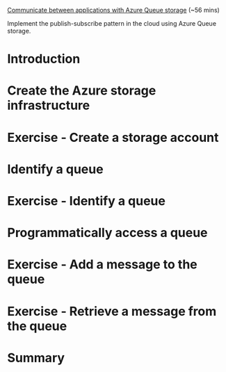 [Communicate between applications with Azure Queue storage](https://docs.microsoft.com/en-us/learn/modules/communicate-between-apps-with-azure-queue-storage/) (~56 mins)

Implement the publish-subscribe pattern in the cloud using Azure Queue storage.

# Introduction

# Create the Azure storage infrastructure

# Exercise - Create a storage account

# Identify a queue

# Exercise - Identify a queue

# Programmatically access a queue

# Exercise - Add a message to the queue

# Exercise - Retrieve a message from the queue

# Summary
